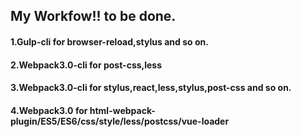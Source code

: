 ## My Workfow!! to be done.

#### 1.Gulp-cli for browser-reload,stylus and so on.
#### 2.Webpack3.0-cli for post-css,less
#### 3.Webpack3.0-cli for stylus,react,less,stylus,post-css and so on.
#### 4.Webpack3.0  for html-webpack-plugin/ES5/ES6/css/style/less/postcss/vue-loader
